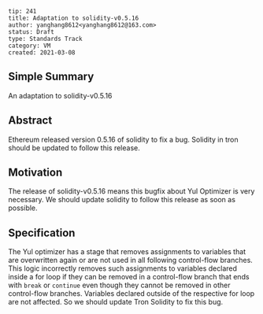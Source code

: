 ```
tip: 241
title: Adaptation to solidity-v0.5.16
author: yanghang8612<yanghang8612@163.com>
status: Draft
type: Standards Track
category: VM
created: 2021-03-08
```

## Simple Summary

An adaptation to solidity-v0.5.16

## Abstract

Ethereum released version 0.5.16 of solidity to fix a bug. Solidity in tron should be updated to follow this release.

##  Motivation

The release of solidity-v0.5.16 means this bugfix about Yul Optimizer is very necessary. We should update solidity to follow this release as soon as possible.

## Specification

The Yul optimizer has a stage that removes assignments to variables that are overwritten again or are not used in all following control-flow branches. This logic incorrectly removes such assignments to variables declared inside a for loop if they can be removed in a control-flow branch that ends with ``break`` or ``continue`` even though they cannot be removed in other control-flow branches. Variables declared outside of the respective for loop are not affected. So we should update Tron Solidity to fix this bug.

